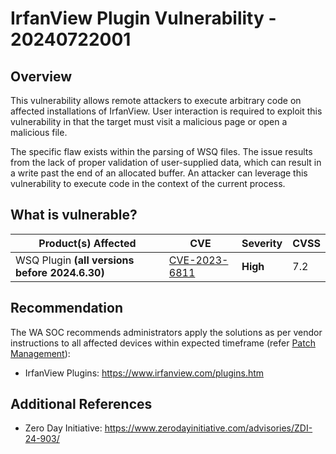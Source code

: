 # IrfanView Plugin Vulnerability - 20240722001

## Overview

This vulnerability allows remote attackers to execute arbitrary code on affected installations of IrfanView. User interaction is required to exploit this vulnerability in that the target must visit a malicious page or open a malicious file.

The specific flaw exists within the parsing of WSQ files. The issue results from the lack of proper validation of user-supplied data, which can result in a write past the end of an allocated buffer. An attacker can leverage this vulnerability to execute code in the context of the current process.

## What is vulnerable?

| Product(s) Affected | CVE | Severity | CVSS | 
| --- | -------- | ---- | --- |
| WSQ Plugin  **(all versions before 2024.6.30)** | [CVE-2023-6811](https://nvd.nist.gov/vuln/detail/CVE-2023-6811) | **High** | 7.2  | 

## Recommendation

The WA SOC recommends administrators apply the solutions as per vendor instructions to all affected devices within expected timeframe (refer [Patch Management](../guidelines/patch-management.md)):

- IrfanView Plugins: <https://www.irfanview.com/plugins.htm>

## Additional References

- Zero Day Initiative: <https://www.zerodayinitiative.com/advisories/ZDI-24-903/>
